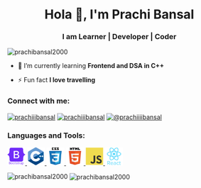 <h1 align="center">Hola 👋, I'm Prachi Bansal</h1>
<h3 align="center">I am Learner | Developer | Coder</h3>

<p align="left"> <img src="https://komarev.com/ghpvc/?username=prachibansal2000&label=Profile%20views&color=0e75b6&style=flat" alt="prachibansal2000" /> </p>

- 🌱 I’m currently learning **Frontend and DSA in C++**

- ⚡ Fun fact **I love travelling**

<h3 align="left">Connect with me:</h3>
<p align="left">
<a href="https://linkedin.com/in/prachiiibansal" target="blank"><img align="center" src="https://cdn.jsdelivr.net/npm/simple-icons@3.0.1/icons/linkedin.svg" alt="prachiiibansal" height="30" width="40" /></a>
<a href="https://instagram.com/prachiiibansal" target="blank"><img align="center" src="https://cdn.jsdelivr.net/npm/simple-icons@3.0.1/icons/instagram.svg" alt="prachiiibansal" height="30" width="40" /></a>
<a href="https://www.hackerearth.com/@prachiiiibansal" target="blank"><img align="center" src="https://cdn.jsdelivr.net/npm/simple-icons@3.0.1/icons/hackerearth.svg" alt="@prachiiiibansal" height="30" width="40" /></a>
</p>

<h3 align="left">Languages and Tools:</h3>
<p align="left"> <a href="https://getbootstrap.com" target="_blank"> <img src="https://raw.githubusercontent.com/devicons/devicon/master/icons/bootstrap/bootstrap-plain-wordmark.svg" alt="bootstrap" width="40" height="40"/> </a> <a href="https://www.w3schools.com/cpp/" target="_blank"> <img src="https://raw.githubusercontent.com/devicons/devicon/master/icons/cplusplus/cplusplus-original.svg" alt="cplusplus" width="40" height="40"/> </a> <a href="https://www.w3schools.com/css/" target="_blank"> <img src="https://raw.githubusercontent.com/devicons/devicon/master/icons/css3/css3-original-wordmark.svg" alt="css3" width="40" height="40"/> </a> <a href="https://www.w3.org/html/" target="_blank"> <img src="https://raw.githubusercontent.com/devicons/devicon/master/icons/html5/html5-original-wordmark.svg" alt="html5" width="40" height="40"/> </a> <a href="https://developer.mozilla.org/en-US/docs/Web/JavaScript" target="_blank"> <img src="https://raw.githubusercontent.com/devicons/devicon/master/icons/javascript/javascript-original.svg" alt="javascript" width="40" height="40"/> </a> <a href="https://reactjs.org/" target="_blank"> <img src="https://raw.githubusercontent.com/devicons/devicon/master/icons/react/react-original-wordmark.svg" alt="react" width="40" height="40"/> </a> </p>

<p><img align="left" src="https://github-readme-stats.vercel.app/api/top-langs?username=prachibansal2000&show_icons=true&locale=en&layout=compact" alt="prachibansal2000" /></p>

<p>&nbsp;<img align="center" src="https://github-readme-stats.vercel.app/api?username=prachibansal2000&show_icons=true&locale=en" alt="prachibansal2000" /></p>
